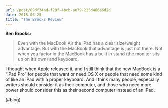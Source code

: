 ```yaml
---
url: /post/89df34ad-f29f-4bcb-ae79-225d466a6d2d
date: 2015-06-25
title: "The Brooks Review"
---
```


**Ben Brooks:**



> Even with the MacBook Air the iPad has a clear size/weight advantage. But with the MacBook that advantage is just not there. Not when you factor in the MacBook has a built in stand (the monitor sits up on it’s own) and keyboard. 



I thought when Apple released it, and I still think that the new MacBook is a &#8220;iPad Pro&#8221; for people that want or need OS X or people that need some kind of like an iPad with a proper keyboard. And I think many people, especially writers should consider it as their computer, and those who need more power should consider this as their second computer instead of an iPad.



(#blog)